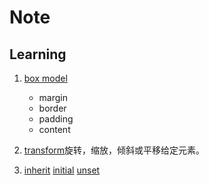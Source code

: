 # Note

## Learning

1. [box model](https://developer.mozilla.org/zh-CN/docs/Web/CSS/CSS_box_model/Introduction_to_the_CSS_box_model)
   - margin
   - border
   - padding
   - content

1. [transform](https://developer.mozilla.org/zh-CN/docs/Web/CSS/transform)旋转，缩放，倾斜或平移给定元素。

1. [inherit](https://developer.mozilla.org/zh-CN/docs/Web/CSS/inherit)
   [initial](https://developer.mozilla.org/zh-CN/docs/Web/CSS/initial)
   [unset](https://developer.mozilla.org/zh-CN/docs/Web/CSS/unset)
